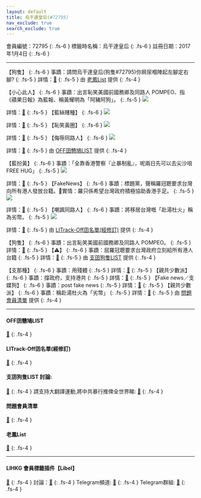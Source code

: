 ```yaml
---
layout: default
title: 烏干達皇后(#72795)
nav_exclude: true
search_exclude: true
---
```


會員編號：72795
{: .fs-6 }
標籤時名稱：烏干達皇后
{: .fs-6 }
註冊日期：2017年1月4日
{: .fs-6 }

---

<div class="code-example" markdown="1">

【狗隻】
{: .fs-6 }
事蹟：請問烏干達皇后(狗隻#72795)你屙尿嗰陣起左腳定右腳?
{: .fs-5 }
詳情：[🔗](https://lih.kg/2357601)
{: .fs-5 }
由 [老鳳List](#老鳳list) 提供
{: .fs-4 }

</div>
<div class="code-example" markdown="1">

【小心此人】
{: .fs-6 }
事蹟：出言恥笑美國前國務卿及同路人 POMPEO、指《蘋果日報》為藍報、稱黃耀明為「阿豬阿狗」。
{: .fs-5 }
![](https://filedn.eu/l9Hq1YKLkJ4m0VSXcdcfUaJ/LIHKG_on99/on9_jai/72795/72795.1_.png)

詳情：[🔗](https://lih.kg/sddHNcX)
{: .fs-5 }
【藍絲賤種】
{: .fs-6 }
![](https://filedn.eu/l9Hq1YKLkJ4m0VSXcdcfUaJ/LIHKG_on99/on9_jai/72795/72795.2_.png)

詳情：[🔗](https://lih.kg/hmsdET)
{: .fs-5 }
【恥笑黃圈】
{: .fs-6 }
![](https://filedn.eu/l9Hq1YKLkJ4m0VSXcdcfUaJ/LIHKG_on99/on9_jai/72795/72795.3_.png)

詳情：[🔗](https://lih.kg/aQLvpfV)
{: .fs-5 }
【侮辱同路人】
{: .fs-6 }
![](https://filedn.eu/l9Hq1YKLkJ4m0VSXcdcfUaJ/LIHKG_on99/on9_jai/72795/72795.4_.png)

詳情：[🔗](https://lih.kg/huQqnT)
{: .fs-5 }
由 [OFF囝戇鳩LIST](#off囝戇鳩list) 提供
{: .fs-4 }

</div>
<div class="code-example" markdown="1">

【藍扮黃】
{: .fs-6 }
事蹟：「全靠香港警察『止暴制亂』，呢兩日先可以去尖沙咀FREE HUG」
{: .fs-5 }
![](https://filedn.eu/l9Hq1YKLkJ4m0VSXcdcfUaJ/LIHKG_on99/following/91227/91227.1_.png)

詳情：[🔗](https://lih.kg/2820758)
{: .fs-5 }
【FakeNews】
{: .fs-6 }
事蹟：標題黨，聲稱羅冠聰要求台灣向所有港人發放台籍。🔐實情：羅只係希望台灣政府積極協助香港手足。
{: .fs-5 }
![](https://na.cx/i/p1dZuj9.png)

詳情：[🔗](https://lih.kg/2820665)
{: .fs-5 }
【嘲諷同路人】
{: .fs-6 }
事蹟：將移居台灣嘅「赴湯杜火」稱為劣幣。
{: .fs-5 }
![](https://na.cx/i/zh4t66U.png)


詳情：[🔗](https://lih.kg/ifCnJT)
{: .fs-5 }
由 [LITrack-Off囝名單(經修訂)](#litrack-off囝名單(經修訂)) 提供
{: .fs-4 }

</div>
<div class="code-example" markdown="1">

【狗隻】
{: .fs-6 }
事蹟：出言恥笑美國前國務卿及同路人 POMPEO。
{: .fs-5 }
詳情：[🔗](https://lih.kg/sddHNcX)
{: .fs-5 }
【⚠️】
{: .fs-6 }
事蹟：屈羅冠聰要求台灣政府立刻給所有港人台籍
{: .fs-5 }
詳情：[🔗](https://lih.kg/2820665)
{: .fs-5 }
由 [支囝狗隻LIST](#支囝狗隻list-討論) 提供
{: .fs-4 }

</div>
<div class="code-example" markdown="1">

【支那種】
{: .fs-6 }
事蹟：用殘體
{: .fs-5 }
詳情：[🔗](https://lih.kg/2584271)
{: .fs-5 }
【親共少數派】
{: .fs-6 }
事蹟：撐政府，支持港共
{: .fs-5 }
詳情：[🔗](https://lih.kg/2851411)
{: .fs-5 }
【Fake news／支媒狗】
{: .fs-6 }
事蹟：post fake news
{: .fs-5 }
詳情：[🔗](https://lih.kg/2820665)
{: .fs-5 }
【親共少數派】
{: .fs-6 }
事蹟：稱赴湯杜火為「劣幣」
{: .fs-5 }
詳情：[🔗](https://lih.kg/ifCnJT)
{: .fs-5 }
由 [問題會員清單](#問題會員清單) 提供
{: .fs-4 }

</div>

---

#### OFF囝戇鳩LIST
[🔗](https://bit.ly/lihkg_on9_list)
{: .fs-4 }
#### LITrack-Off囝名單(經修訂)
[🔗](http://tiny.cc/LITrack_GS)
{: .fs-4 }
#### 支囝狗隻LIST 討論: 
[🔗](https://lih.kg/2908480)
{: .fs-4 }
請支持大翻譯運動,將中共暴行推俾全世界睇: [🔗](https://twitter.com/tgtm_official)
{: .fs-4 }
#### 問題會員清單
[🔗](https://github.com/V4KFDgEw8T/rccnmlhnzv)
{: .fs-4 }
#### 老鳳List
[🔗](https://lihkg.com/thread/2808424)
{: .fs-4 }

---

#### LIHKG 會員標籤插件【Libel】
[🔗](https://kitce.github.io/libel)
{: .fs-4 }
討論：[🔗](https://lih.kg/2841778)
{: .fs-4 }
Telegram頻道: [🔗](https://t.me/LibelOfficialChannel)
{: .fs-4 }
Telegram群組: [🔗](https://t.me/LibelOfficialGroup)
{: .fs-4 }
